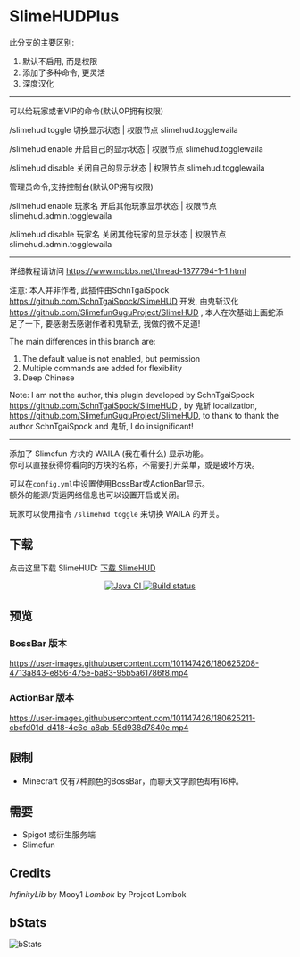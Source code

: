 # SlimeHUDPlus

此分支的主要区别:
1. 默认不启用, 而是权限
2. 添加了多种命令, 更灵活
3. 深度汉化

---
可以给玩家或者VIP的命令(默认OP拥有权限)

/slimehud toggle 切换显示状态 | 权限节点 slimehud.togglewaila

/slimehud enable 开启自己的显示状态 | 权限节点 slimehud.togglewaila

/slimehud disable 关闭自己的显示状态 | 权限节点 slimehud.togglewaila


管理员命令,支持控制台(默认OP拥有权限)

/slimehud enable 玩家名 开启其他玩家显示状态 | 权限节点   slimehud.admin.togglewaila

/slimehud disable 玩家名 关闭其他玩家的显示状态 | 权限节点   slimehud.admin.togglewaila


---
详细教程请访问 https://www.mcbbs.net/thread-1377794-1-1.html

注意: 本人并非作者, 此插件由SchnTgaiSpock https://github.com/SchnTgaiSpock/SlimeHUD 开发, 由鬼斩汉化 https://github.com/SlimefunGuguProject/SlimeHUD , 本人在次基础上画蛇添足了一下, 要感谢去感谢作者和鬼斩去, 我做的微不足道!

The main differences in this branch are:
1. The default value is not enabled, but permission
2. Multiple commands are added for flexibility
3. Deep Chinese

Note: I am not the author, this plugin developed by SchnTgaiSpock https://github.com/SchnTgaiSpock/SlimeHUD , by 鬼斩 localization, https://github.com/SlimefunGuguProject/SlimeHUD, to thank to thank the author SchnTgaiSpock and 鬼斩, I do insignificant!

---

添加了 Slimefun 方块的 WAILA (我在看什么) 显示功能。  
你可以直接获得你看向的方块的名称，不需要打开菜单，或是破坏方块。  

可以在`config.yml`中设置使用BossBar或ActionBar显示。  
额外的能源/货运网络信息也可以设置开启或关闭。

玩家可以使用指令 `/slimehud toggle` 来切换 WAILA 的开关。

## 下载

点击这里下载 SlimeHUD: [下载 SlimeHUD](https://builds.guizhanss.net/SlimefunGuguProject/SlimeHUD/master)

<p align="center">
  <a href="https://github.com/SlimefunGuguProject/SlimeHUD/actions/workflows/maven.yml">
    <img src="https://github.com/SlimefunGuguProject/SlimeHUD/actions/workflows/maven.yml/badge.svg" alt="Java CI"/>
  </a>
  <a href="https://builds.guizhanss.net/SlimefunGuguProject/SlimeHUD/master">
    <img src="https://builds.guizhanss.net/f/SlimefunGuguProject/SlimeHUD/master/badge.svg" alt="Build status"/>
  </a>
</p>

## 预览

### BossBar 版本

<https://user-images.githubusercontent.com/101147426/180625208-4713a843-e856-475e-ba83-95b5a61786f8.mp4>

### ActionBar 版本

https://user-images.githubusercontent.com/101147426/180625211-cbcfd01d-d418-4e6c-a8ab-55d938d7840e.mp4

## 限制

- Minecraft 仅有7种颜色的BossBar，而聊天文字颜色却有16种。

## 需要

- Spigot 或衍生服务端
- Slimefun

## Credits

*InfinityLib* by Mooy1
*Lombok* by Project Lombok

## bStats

![bStats](https://bstats.org/signatures/bukkit/SlimeHUDPlus.svg)

